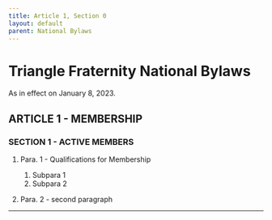 ```yaml
---
title: Article 1, Section 0
layout: default
parent: National Bylaws
---
```

# Triangle Fraternity National Bylaws

As in effect on January 8, 2023.

## ARTICLE 1 - MEMBERSHIP

### SECTION 1 - ACTIVE MEMBERS

1. Para. 1 - Qualifications for Membership

    1. Subpara 1
    2. Subpara 2

2. Para. 2 - second paragraph

----
